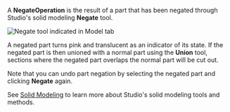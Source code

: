 A **NegateOperation** is the result of a part that has been negated through
Studio's solid modeling **Negate** tool.

![Negate
tool indicated in Model tab](https://prod.docsiteassets.roblox.com/assets/studio/general/Model-Tab-Negate.png)

A negated part turns pink and translucent as an indicator of its state. If the
negated part is then unioned with a normal part using the **Union** tool,
sections where the negated part overlaps the normal part will be cut out.

Note that you can undo part negation by selecting the negated part and
clicking **Negate** again.

See [Solid Modeling](https://create.roblox.com/docs/parts/solid-modeling) to learn more about
Studio's solid modeling tools and methods.